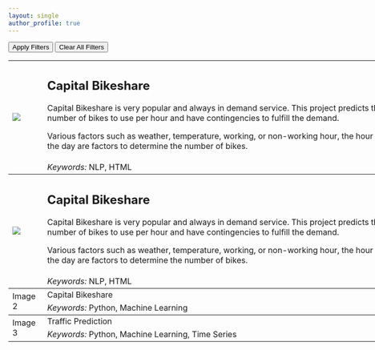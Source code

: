 ```yaml
---
layout: single
author_profile: true
---
```


<script src="https://ajax.googleapis.com/ajax/libs/jquery/3.1.1/jquery.min.js"></script>
<body> 
<input type="button" value="Apply Filters" onclick="show_filters()">
<input type="button" value="Clear All Filters" onclick="location.href='{{ "/projects/" | prepend:site.baseurl }}';">

<div id="filters" style="display: none;"> 
	<form action="{{ "/projects/" | prepend:site.baseurl }}" style="padding:0px">
	  <table style="display:inline-table" rules="none">
	  <tr>
	  <td><input type="checkbox" name="skill" value="NLP"> NLP</td>
	  <td><input type="checkbox" name="skill" value="HTML"> HTML</td>
	  <td><input type="checkbox" name="skill" value="Python"> Python</td>
	  </tr>
	  <tr>
	  <td colspan="3" align="center"><input type="submit" value="Submit">  <input type="reset" value="Reset"></td>
	  </tr>
	  </table>
	</form>
</div> 

<table style="width:150%">
  <tbody id="1">
  <tr>
    <td rowspan="2"><img src="{{ "/assets/images/capitalbike.png" | prepend:site.baseurl }}"  onclick="location.href='https://sheldonsebastian.github.io/Capital-Bikeshare/';"/></td>
	<td style="border:none"><h2 onclick="location.href='https://sheldonsebastian.github.io/Capital-Bikeshare/';">Capital Bikeshare</h2><p> Capital Bikeshare is very popular and always in demand service.
This project predicts the number of bikes to use per hour and have contingencies to fulfill the demand. 

Various factors such as weather, temperature, working, or non-working hour, the hour of the day are factors to determine the number of bikes.</p></td>
  </tr>
  <tr>
    <td class="keywords"><i>Keywords:</i> NLP, HTML</td>
  </tr>
  </tbody>
  <tbody id="2" onclick="location.href='https://sheldonsebastian.github.io/Capital-Bikeshare/';">
  <tr>
    <td rowspan="2"><img src="{{ "/assets/images/atus.png" | prepend:site.baseurl }}" /></td>
	<td style="border:none"><h2>Capital Bikeshare</h2><p> Capital Bikeshare is very popular and always in demand service.
This project predicts the number of bikes to use per hour and have contingencies to fulfill the demand. 

Various factors such as weather, temperature, working, or non-working hour, the hour of the day are factors to determine the number of bikes.</p></td>
  </tr>
  <tr>
    <td class="keywords"><i>Keywords:</i> NLP, HTML</td>
  </tr>
  </tbody>
  <tbody id="3">
  <tr>
    <td rowspan="2">Image 2</td>
    <td>Capital Bikeshare</td>
  </tr>
  <tr>
    <td class="keywords"><i>Keywords:</i> Python, Machine Learning</td>
  </tr>
  </tbody>
  <tbody id="4">
  <tr>
    <td rowspan="2">Image 3</td>
    <td>Traffic Prediction</td>
  </tr>
  <tr>
    <td class="keywords"><i>Keywords:</i> Python, Machine Learning, Time Series</td>
  </tr>
  </tbody>
  
</table>

<script> 
function toggler(divId) { 
	$("#" + divId).toggle(); 
} 

function show_filters() { 
	toggler('filters'); 
} 

function searchToObject() {

  var pairs = window.location.search.substring(1).split("&"),
    skill_array = [],
    pair,
    i;

  for ( i in pairs ) {
    if ( pairs[i] === "" ) continue;

    pair = pairs[i].split("=");
    skill_array.push(decodeURIComponent( pair[1] ).toLowerCase());
  }
  
  return skill_array;
}


$(document).ready(function() {

  // get query from form as object
  var query_object = searchToObject();
  
  // check query_object is empty or not
  if (typeof query_object  == 'undefined' || query_object.length == 0){
	// console.log("Empty, so show all")
  }
  else{
	// console.log(query_object)
	// iterate through each row and perform union and if result is not none then show, else hide row
	var keywords = document.getElementsByClassName("keywords");
	// console.log(keywords)
	for(var i=0; i<keywords.length; i++) {
		row_keywords_arr = keywords[i].innerHTML.toLowerCase().replace("<i>keywords:</i>","").split(",").map(s => s.trim())
		// console.log(row_keywords_arr )
		intersection = row_keywords_arr.filter(x => query_object.includes(x))
		
		if(intersection.length == 0){
			// hide it
			row_id_to_hide = keywords[i].closest("tbody").id
			// console.log(row_id_to_hide)
			toggler(row_id_to_hide)
		}
	}
	
  }
});
</script> 

</body>
